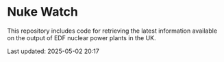# Nuke Watch

This repository includes code for retrieving the latest information available on the output of EDF nuclear power plants in the UK.

Last updated: 2025-05-02 20:17